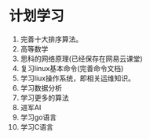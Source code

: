 # 计划学习

1. 完善十大排序算法。
2. 高等数学
3. 思科的网络原理(已经保存在网易云课堂)
4. 复习linux基本命令(完善命令文档)
5. 学习liux操作系统，即相关运维知识。
6. 学习数据分析
7. 学习更多的算法
8. 进军AI
9. 学习go语言
10. 学习C语言








